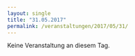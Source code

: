 ```yaml
---
layout: single
title: "31.05.2017"
permalink: /veranstaltungen/2017/05/31/
---
```


Keine Veranstaltung an diesem Tag.
